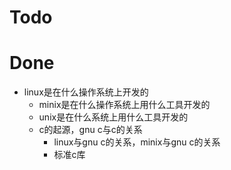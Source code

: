 # Todo


# Done
- linux是在什么操作系统上开发的
	- minix是在什么操作系统上用什么工具开发的
	- unix是在什么系统上用什么工具开发的
	- c的起源，gnu c与c的关系
		- linux与gnu c的关系，minix与gnu c的关系
		- 标准c库

